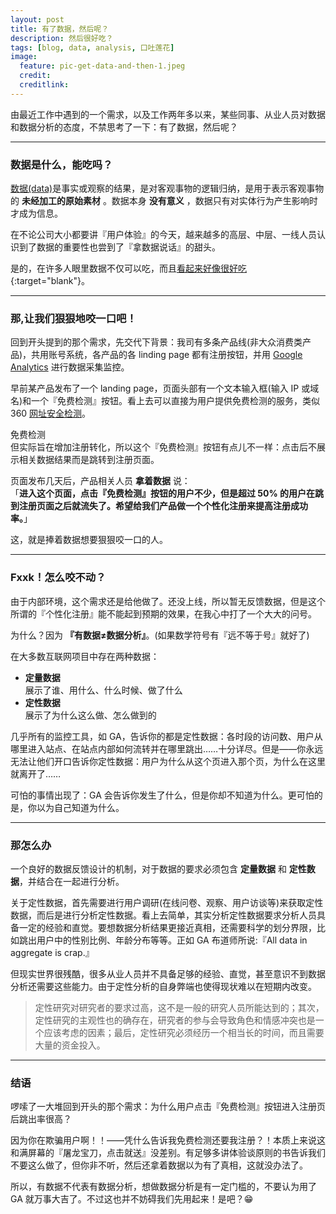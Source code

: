 ```yaml
---
layout: post
title: 有了数据，然后呢？
description: 然后很好吃？
tags: [blog, data, analysis, 口吐莲花]
image:
  feature: pic-get-data-and-then-1.jpeg
  credit:
  creditlink:
---
```


由最近工作中遇到的一个需求，以及工作两年多以来，某些同事、从业人员对数据和数据分析的态度，不禁思考了一下：有了数据，然后呢？

---

### 数据是什么，能吃吗？
[数据(data)](http://baike.baidu.com/link?url=CiMOxxmMmeh2G9jNzTrcMAps5z-JYiH8CeZQbEUUpl9ssu8KvJtUkqz3efPQqg0tfwhvEPACzTc_xi9t_NaPh3uFyCALqF942WIMN7KikOG)是事实或观察的结果，是对客观事物的逻辑归纳，是用于表示客观事物的 **未经加工的原始素材** 。数据本身 **没有意义** ，数据只有对实体行为产生影响时才成为信息。

在不论公司大小都要讲『用户体验』的今天，越来越多的高层、中层、一线人员认识到了数据的重要性也尝到了『拿数据说话』的甜头。

是的，在许多人眼里数据不仅可以吃，而且[看起来好像很好吃](http://movie.douban.com/subject/4848115/){:target="blank"}。

---

### 那,让我们狠狠地咬一口吧！
回到开头提到的那个需求，先交代下背景：我司有多条产品线(非大众消费类产品)，共用账号系统，各产品的各 linding page 都有注册按钮，并用 [Google Analytics](https://www.google.com/analytics/) 进行数据采集监控。

早前某产品发布了一个 landing page，页面头部有一个文本输入框(输入 IP 或域名)和一个『免费检测』按钮。看上去可以直接为用户提供免费检测的服务，类似 360 [网址安全检测](http://webscan.360.cn/)。
<div markdown="0"><a class="btn btn-info">免费检测</a></div>
但实际旨在增加注册转化，所以这个『免费检测』按钮有点儿不一样：点击后不展示相关数据结果而是跳转到注册页面。

页面发布几天后，产品相关人员 **拿着数据** 说：
<br>「**进入这个页面，点击『免费检测』按钮的用户不少，但是超过 50% 的用户在跳到注册页面之后就流失了。希望给我们产品做一个个性化注册来提高注册成功率。**」

这，就是捧着数据想要狠狠咬一口的人。

---

### Fxxk！怎么咬不动？
由于内部环境，这个需求还是给他做了。还没上线，所以暂无反馈数据，但是这个所谓的『个性化注册』能不能起到预期的效果，在我心中打了一个大大的问号。

为什么？因为 **『有数据≠数据分析』**。(如果数学符号有『远不等于号』就好了)

在大多数互联网项目中存在两种数据：

- **定量数据**
<br>展示了谁、用什么、什么时候、做了什么
- **定性数据**
<br>展示了为什么这么做、怎么做到的

几乎所有的监控工具，如 GA，告诉你的都是定性数据：各时段的访问数、用户从哪里进入站点、在站点内部如何流转并在哪里跳出……十分详尽。但是——你永远无法让他们开口告诉你定性数据：用户为什么从这个页进入那个页，为什么在这里就离开了……

可怕的事情出现了：GA 会告诉你发生了什么，但是你却不知道为什么。更可怕的是，你以为自己知道为什么。

---

### 那怎么办
一个良好的数据反馈设计的机制，对于数据的要求必须包含 **定量数据** 和 **定性数据**，并结合在一起进行分析。

关于定性数据，首先需要进行用户调研(在线问卷、观察、用户访谈等)来获取定性数据，而后是进行分析定性数据。看上去简单，其实分析定性数据要求分析人员具备一定的经验和直觉。要想数据分析结果更接近真相，还需要科学的划分界限，比如跳出用户中的性别比例、年龄分布等等。正如 GA 布道师所说:『All data in aggregate is crap.』

但现实世界很残酷，很多从业人员并不具备足够的经验、直觉，甚至意识不到数据分析还需要这些能力。由于定性分析的自身弊端也使得现状难以在短期内改变。

>定性研究对研究者的要求过高，这不是一般的研究人员所能达到的；其次，定性研究的主观性也的确存在，研究者的参与会导致角色和情感冲突也是一个应该考虑的因素；最后，定性研究必须经历一个相当长的时间，而且需要大量的资金投入。

---

### 结语
啰嗦了一大堆回到开头的那个需求：为什么用户点击『免费检测』按钮进入注册页后跳出率很高？

因为你在欺骗用户啊！！——凭什么告诉我免费检测还要我注册？！本质上来说这和满屏幕的『屠龙宝刀，点击就送』没差别。有足够多讲体验谈原则的书告诉我们不要这么做了，但你非不听，然后还拿着数据以为有了真相，这就没办法了。

所以，有数据不代表有数据分析，想做数据分析是有一定门槛的，不要认为用了 GA 就万事大吉了。不过这也并不妨碍我们先用起来！是吧？😁

